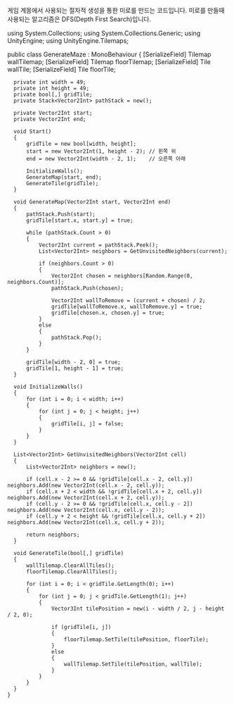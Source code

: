 게임 계몽에서 사용되는 절차적 생성을 통한 미로를 만드는 코드입니다.
미로를 만들때 사용되는 알고리즘은 DFS(Depth First Search)입니다.

  using System.Collections;
  using System.Collections.Generic;
  using UnityEngine;
  using UnityEngine.Tilemaps;
  
  public class GenerateMaze : MonoBehaviour
  {
      [SerializeField] Tilemap wallTilemap;
      [SerializeField] Tilemap floorTilemap;
      [SerializeField] Tile wallTile;
      [SerializeField] Tile floorTile;
  
      private int width = 49;
      private int height = 49;
      private bool[,] gridTile;
      private Stack<Vector2Int> pathStack = new();
  
      private Vector2Int start; 
      private Vector2Int end; 
  
      void Start()
      {
          gridTile = new bool[width, height];
          start = new Vector2Int(1, height - 2); // 왼쪽 위
          end = new Vector2Int(width - 2, 1);    // 오른쪽 아래
  
          InitializeWalls();
          GenerateMap(start, end);
          GenerateTile(gridTile);
      }
  
      void GenerateMap(Vector2Int start, Vector2Int end)
      {
          pathStack.Push(start);
          gridTile[start.x, start.y] = true;
  
          while (pathStack.Count > 0)
          {
              Vector2Int current = pathStack.Peek();
              List<Vector2Int> neighbors = GetUnvisitedNeighbors(current);
  
              if (neighbors.Count > 0)
              {
                  Vector2Int chosen = neighbors[Random.Range(0, neighbors.Count)];
                  pathStack.Push(chosen);
  
                  Vector2Int wallToRemove = (current + chosen) / 2;
                  gridTile[wallToRemove.x, wallToRemove.y] = true;
                  gridTile[chosen.x, chosen.y] = true;
              }
              else
              {
                  pathStack.Pop();
              }
          }
  
          gridTile[width - 2, 0] = true;
          gridTile[1, height - 1] = true;
      }
  
      void InitializeWalls()
      {
          for (int i = 0; i < width; i++)
          {
              for (int j = 0; j < height; j++)
              {
                  gridTile[i, j] = false;
              }
          }
      }
  
      List<Vector2Int> GetUnvisitedNeighbors(Vector2Int cell)
      {
          List<Vector2Int> neighbors = new();
  
          if (cell.x - 2 >= 0 && !gridTile[cell.x - 2, cell.y]) neighbors.Add(new Vector2Int(cell.x - 2, cell.y));
          if (cell.x + 2 < width && !gridTile[cell.x + 2, cell.y]) neighbors.Add(new Vector2Int(cell.x + 2, cell.y));
          if (cell.y - 2 >= 0 && !gridTile[cell.x, cell.y - 2]) neighbors.Add(new Vector2Int(cell.x, cell.y - 2));
          if (cell.y + 2 < height && !gridTile[cell.x, cell.y + 2]) neighbors.Add(new Vector2Int(cell.x, cell.y + 2));
  
          return neighbors;
      }
  
      void GenerateTile(bool[,] gridTile)
      {
          wallTilemap.ClearAllTiles();
          floorTilemap.ClearAllTiles();
  
          for (int i = 0; i < gridTile.GetLength(0); i++)
          {
              for (int j = 0; j < gridTile.GetLength(1); j++)
              {
                  Vector3Int tilePosition = new(i - width / 2, j - height / 2, 0);
  
                  if (gridTile[i, j])
                  {
                      floorTilemap.SetTile(tilePosition, floorTile);
                  }
                  else
                  {
                      wallTilemap.SetTile(tilePosition, wallTile);
                  }
              }
          }
      }
    }
